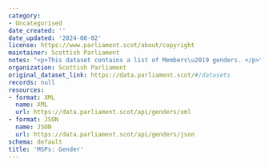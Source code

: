 ```yaml
---
category:
- Uncategorised
date_created: ''
date_updated: '2024-08-02'
license: https://www.parliament.scot/about/copyright
maintainer: Scottish Parliament
notes: "<p>This dataset contains a list of Members\u2019 genders. </p>"
organization: Scottish Parliament
original_dataset_link: https://data.parliament.scot/#/datasets
records: null
resources:
- format: XML
  name: XML
  url: https://data.parliament.scot/api/genders/xml
- format: JSON
  name: JSON
  url: https://data.parliament.scot/api/genders/json
schema: default
title: 'MSPs: Gender'
---
```

